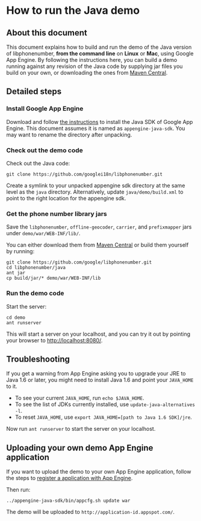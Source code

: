 # How to run the Java demo

## About this document

This document explains how to build and run the demo of the Java version of
libphonenumber, **from the command line** on **Linux** or **Mac**, using Google
App Engine. By following the instructions here, you can build a demo running
against any revision of the Java code by supplying jar files you build on your
own, or downloading the ones from [Maven
Central](http://repo1.maven.org/maven2/com/googlecode/libphonenumber/libphonenumber/).

## Detailed steps

### Install Google App Engine

Download and follow [the
instructions](http://cloud.google.com/appengine/downloads) to install the Java
SDK of Google App Engine. This document assumes it is named as
`appengine-java-sdk`. You may want to rename the directory after unpacking.

### Check out the demo code

Check out the Java code:

```
git clone https://github.com/googlei18n/libphonenumber.git
```

Create a symlink to your unpacked appengine sdk directory at the same level as
the `java` directory. Alternatively, update `java/demo/build.xml` to point to
the right location for the appengine sdk.

### Get the phone number library jars

Save the `libphonenumber`, `offline-geocoder`, `carrier`, and `prefixmapper`
jars under `demo/war/WEB-INF/lib/`.

You can either download them from [Maven
Central](http://repo1.maven.org/maven2/com/googlecode/libphonenumber/libphonenumber/)
or build them yourself by running:

```
git clone https://github.com/google/libphonenumber.git
cd libphonenumber/java
ant jar
cp build/jar/* demo/war/WEB-INF/lib
```

### Run the demo code

Start the server:

```
cd demo
ant runserver
```

This will start a server on your localhost, and you can try it out by pointing
your browser to [http://localhost:8080/](http://localhost:8080/).

## Troubleshooting

If you get a warning from App Engine asking you to upgrade your JRE to Java 1.6
or later, you might need to install Java 1.6 and point your `JAVA_HOME` to it.

*   To see your current `JAVA_HOME`, run `echo $JAVA_HOME`.
*   To see the list of JDKs currently installed, use `update-java-alternatives
    -l`.
*   To reset `JAVA_HOME`, use `export JAVA_HOME=[path to Java 1.6 SDK]/jre`.

Now run `ant runserver` to start the server on your localhost.

## Uploading your own demo App Engine application

If you want to upload the demo to your own App Engine application, follow the
steps to [register a application with App
Engine](http://code.google.com/appengine/docs/java/gettingstarted/uploading.html).

Then run:

```
../appengine-java-sdk/bin/appcfg.sh update war
```

The demo will be uploaded to `http://application-id.appspot.com/`.
